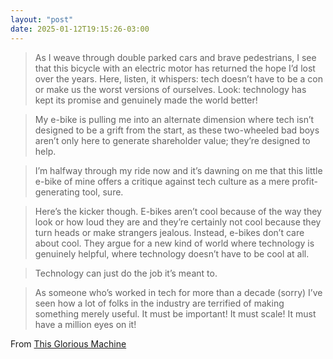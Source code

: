```yaml
---
layout: "post"
date: 2025-01-12T19:15:26-03:00
---
```


> As I weave through double parked cars and brave pedestrians, I see that this bicycle with an electric motor has returned the hope I’d lost over the years. Here, listen, it whispers: tech doesn’t have to be a con or make us the worst versions of ourselves. Look: technology has kept its promise and genuinely made the world better!

> My e-bike is pulling me into an alternate dimension where tech isn’t designed to be a grift from the start, as these two-wheeled bad boys aren’t only here to generate shareholder value; they’re designed to help.

> I’m halfway through my ride now and it’s dawning on me that this little e-bike of mine offers a critique against tech culture as a mere profit-generating tool, sure.

> Here’s the kicker though. E-bikes aren’t cool because of the way they look or how loud they are and they’re certainly not cool because they turn heads or make strangers jealous. Instead, e-bikes don’t care about cool. They argue for a new kind of world where technology is genuinely helpful, where technology doesn’t have to be cool at all.

> Technology can just do the job it’s meant to.

> As someone who’s worked in tech for more than a decade (sorry) I’ve seen how a lot of folks in the industry are terrified of making something merely useful. It must be important! It must scale! It must have a million eyes on it!


From [This Glorious Machine](https://robinrendle.com/stories/this-glorious-machine/)
